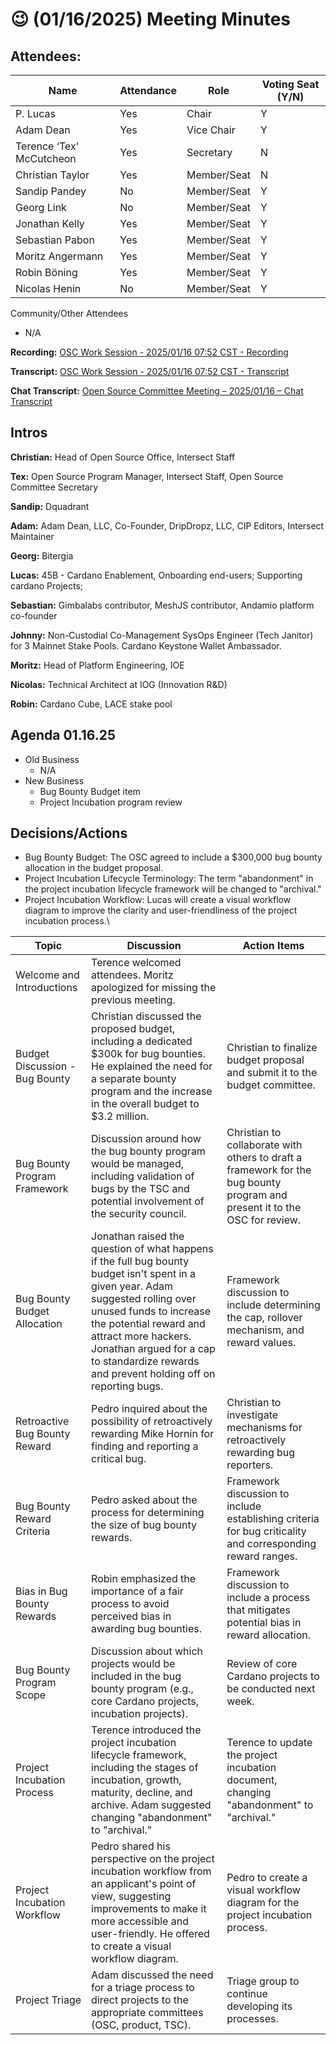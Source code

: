 # 😉 (01/16/2025) Meeting Minutes

## Attendees:&#x20;

| Name                     | Attendance | Role        | Voting Seat (Y/N) |
| ------------------------ | ---------- | ----------- | ----------------- |
| P. Lucas                 | Yes        | Chair       | Y                 |
| Adam Dean                | Yes        | Vice Chair  | Y                 |
| Terence ‘Tex’ McCutcheon | Yes        | Secretary   | N                 |
| Christian Taylor         | Yes        | Member/Seat | N                 |
| Sandip Pandey            | No         | Member/Seat | Y                 |
| Georg Link               | No         | Member/Seat | Y                 |
| Jonathan Kelly           | Yes        | Member/Seat | Y                 |
| Sebastian Pabon          | Yes        | Member/Seat | Y                 |
| Moritz Angermann         | Yes        | Member/Seat | Y                 |
| Robin Böning             | Yes        | Member/Seat | Y                 |
| Nicolas Henin            | No         | Member/Seat | Y                 |

Community/Other Attendees

* N/A

**Recording:** [OSC Work Session - 2025/01/16 07:52 CST - Recording](https://drive.google.com/file/d/1Q3DFG6HwOKXFhnXRCWqFb9Vdf7xnw5Ut/view?usp=sharing)

**Transcript:** [OSC Work Session - 2025/01/16 07:52 CST - Transcript](https://docs.google.com/document/d/1kef647pxqxxSGQU57M0NAKLaDiFYePFG1ldzy6r0zmw/edit?usp=sharing)

**Chat Transcript:** [Open Source Committee Meeting – 2025/01/16 – Chat Transcript](https://drive.google.com/file/d/1QEwi7eRXV2d9MsWXoOjuyThyJcyOOyFh/view?usp=sharing)

## Intros

**Christian:** Head of Open Source Office, Intersect Staff

**Tex:** Open Source Program Manager, Intersect Staff, Open Source Committee Secretary

**Sandip:** Dquadrant

**Adam:** Adam Dean, LLC, Co-Founder, DripDropz, LLC, CIP Editors, Intersect Maintainer

**Georg:** Bitergia

**Lucas:** 45B - Cardano Enablement, Onboarding end-users; Supporting cardano Projects;

**Sebastian:** Gimbalabs contributor, MeshJS contributor, Andamio platform co-founder

**Johnny:** Non-Custodial Co-Management SysOps Engineer (Tech Janitor) for 3 Mainnet Stake Pools. Cardano Keystone Wallet Ambassador.

**Moritz:** Head of Platform Engineering, IOE&#x20;

**Nicolas:** Technical Architect at IOG (Innovation R\&D)

**Robin:** Cardano Cube, LACE stake pool

## Agenda 01.16.25

* Old Business
  * N/A
* New Business
  * Bug Bounty Budget item
  * Project Incubation program review

## Decisions/Actions

* Bug Bounty Budget: The OSC agreed to include a $300,000 bug bounty allocation in the budget proposal.
* Project Incubation Lifecycle Terminology: The term "abandonment" in the project incubation lifecycle framework will be changed to "archival."
* Project Incubation Workflow: Lucas will create a visual workflow diagram to improve the clarity and user-friendliness of the project incubation process.\


| Topic                          | Discussion                                                                                                                                                                                                                                                                                              | Action Items                                                                                                               |
| ------------------------------ | ------------------------------------------------------------------------------------------------------------------------------------------------------------------------------------------------------------------------------------------------------------------------------------------------------- | -------------------------------------------------------------------------------------------------------------------------- |
| Welcome and Introductions      | Terence welcomed attendees. Moritz apologized for missing the previous meeting.                                                                                                                                                                                                                         | <p><br></p>                                                                                                                |
| Budget Discussion - Bug Bounty | Christian discussed the proposed budget, including a dedicated $300k for bug bounties. He explained the need for a separate bounty program and the increase in the overall budget to $3.2 million.                                                                                                      | Christian to finalize budget proposal and submit it to the budget committee.                                               |
| Bug Bounty Program Framework   | Discussion around how the bug bounty program would be managed, including validation of bugs by the TSC and potential involvement of the security council.                                                                                                                                               | Christian to collaborate with others to draft a framework for the bug bounty program and present it to the OSC for review. |
| Bug Bounty Budget Allocation   | Jonathan raised the question of what happens if the full bug bounty budget isn't spent in a given year. Adam suggested rolling over unused funds to increase the potential reward and attract more hackers. Jonathan argued for a cap to standardize rewards and prevent holding off on reporting bugs. | Framework discussion to include determining the cap, rollover mechanism, and reward values.                                |
| Retroactive Bug Bounty Reward  | Pedro inquired about the possibility of retroactively rewarding Mike Hornin for finding and reporting a critical bug.                                                                                                                                                                                   | Christian to investigate mechanisms for retroactively rewarding bug reporters.                                             |
| Bug Bounty Reward Criteria     | Pedro asked about the process for determining the size of bug bounty rewards.                                                                                                                                                                                                                           | Framework discussion to include establishing criteria for bug criticality and corresponding reward ranges.                 |
| Bias in Bug Bounty Rewards     | Robin emphasized the importance of a fair process to avoid perceived bias in awarding bug bounties.                                                                                                                                                                                                     | Framework discussion to include a process that mitigates potential bias in reward allocation.                              |
| Bug Bounty Program Scope       | Discussion about which projects would be included in the bug bounty program (e.g., core Cardano projects, incubation projects).                                                                                                                                                                         | Review of core Cardano projects to be conducted next week.                                                                 |
| Project Incubation Process     | Terence introduced the project incubation lifecycle framework, including the stages of incubation, growth, maturity, decline, and archive. Adam suggested changing "abandonment" to "archival."                                                                                                         | Terence to update the project incubation document, changing "abandonment" to "archival."                                   |
| Project Incubation Workflow    | Pedro shared his perspective on the project incubation workflow from an applicant's point of view, suggesting improvements to make it more accessible and user-friendly. He offered to create a visual workflow diagram.                                                                                | Pedro to create a visual workflow diagram for the project incubation process.                                              |
| Project Triage                 | Adam discussed the need for a triage process to direct projects to the appropriate committees (OSC, product, TSC).                                                                                                                                                                                      | Triage group to continue developing its processes.                                                                         |
